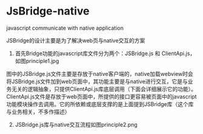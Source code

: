 # JsBridge-native
javascript communicate with native application 

JSBridge的设计主要是为了解决web页与native交互的方案
1. 首先Bridge功能的javascript库文件分为两个：JSBridge.js 和 ClientApi.js，如图principle1.jpg

图中的JSBridge.js文件主要是存放于native客户端的，native加载webview时会将JSBridge.js文件加到web页面中，其功能主要是与native进行交互，它是与业务无关的逻辑抽象，只提供ClientApi.js库底层调用（下面会详细展示它的功能）。
ClientApi.js文件是存放于web页面中，所提供的接口更容易被页面中的javascript功能模块操作去调用。它的所依赖或底层支撑的是上面提到JSBridge库（这个库与业务相关，不多作描述）

2. JSBridge.js库与native交互流程如图principle2.png
